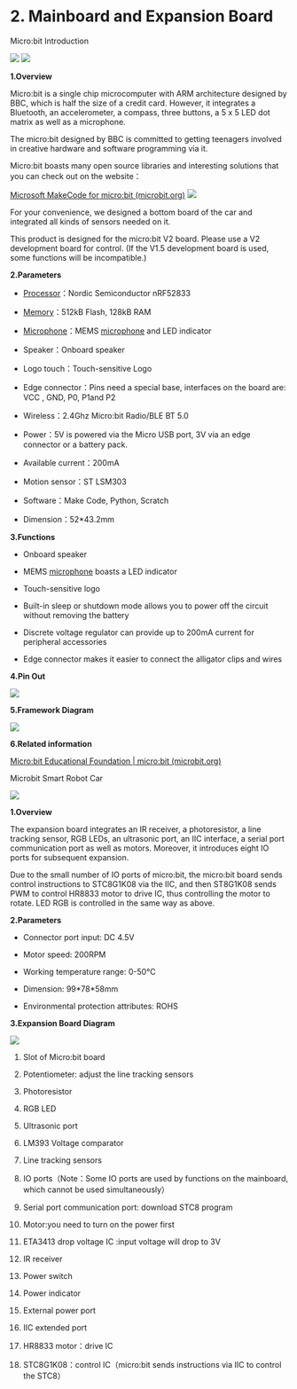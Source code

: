 # 2. Mainboard and Expansion Board

Micro:bit Introduction

![](media/38946e22fb649383e8173d1cad2be3e1.jpg)
![](media/c3014dc7abf3838d45f972552d3f7793.jpg)


**<span class="mark">1.Overview</span>**

Micro:bit is a single chip microcomputer with ARM architecture designed
by BBC, which is half the size of a credit card. However, it integrates
a Bluetooth, an accelerometer, a compass, three buttons, a 5 x 5 LED dot
matrix as well as a microphone.

The micro:bit designed by BBC is committed to getting teenagers involved
in creative hardware and software programming via it.

Micro:bit boasts many open source libraries and interesting solutions
that you can check out on the website：

[Microsoft MakeCode for micro:bit
(microbit.org)](https://makecode.microbit.org/)
![](media/5862a2f3174ff02f5220b87d97cba762.png)

For your convenience, we designed a bottom board of the car and
integrated all kinds of sensors needed on it.

This product is designed for the micro:bit V2 board. Please use a V2
development board for control. (If the V1.5 development board is used,
some functions will be incompatible.)

**<span class="mark">2.Parameters</span>**

- [Processor](javascript:;)：Nordic Semiconductor nRF52833

- [Memory](javascript:;)：512kB Flash, 128kB RAM

- [Microphone](javascript:;)：MEMS [microphone](javascript:;) and LED
  indicator

- Speaker：Onboard speaker

- Logo touch：Touch-sensitive Logo

- Edge connector：Pins need a special base, interfaces on the board are:
  VCC , GND, P0, P1and P2

- Wireless：2.4Ghz Micro:bit Radio/BLE BT 5.0

- Power：5V is powered via the Micro USB port, 3V via an edge connector
  or a battery pack.

- Available current：200mA

- Motion sensor：ST LSM303

- Software：Make Code, Python, Scratch

- Dimension：52\*43.2mm

**<span class="mark">3.Functions</span>**

- Onboard speaker

- MEMS [microphone](javascript:;) boasts a LED indicator

- Touch-sensitive logo

- Built-in sleep or shutdown mode allows you to power off the circuit
  without removing the battery

- Discrete voltage regulator can provide up to 200mA current for
  peripheral accessories

- Edge connector makes it easier to connect the alligator clips and
  wires

**<span class="mark">4.Pin Out</span>**

![](media/8ffc5de677f1f049393d15df5d043111.jpg)

**<span class="mark">5.Framework Diagram</span>**

![](media/54cf018573ae040ceff87e1df2e3f33a.png)

**<span class="mark">6.Related information</span>**

[<u>Micro:bit Educational Foundation \| micro:bit
(microbit.org)</u>](https://www.microbit.org/)

Microbit Smart Robot Car

![](media/4d64c5ddc4f2bc99d88a83700af2c6a1.png)

**<span class="mark">1.Overview</span>**

The expansion board integrates an IR receiver, a photoresistor, a line
tracking sensor, RGB LEDs, an ultrasonic port, an IIC interface, a
serial port communication port as well as motors. Moreover, it
introduces eight IO ports for subsequent expansion.

Due to the small number of IO ports of micro:bit, the micro:bit board
sends control instructions to STC8G1K08 via the IIC, and then ST8G1K08
sends PWM to control HR8833 motor to drive IC, thus controlling the
motor to rotate. LED RGB is controlled in the same way as above.

**<span class="mark">2.Parameters</span>**

- Connector port input: DC 4.5V

- Motor speed: 200RPM

- Working temperature range: 0-50℃

- Dimension: 99\*78\*58mm

- Environmental protection attributes: ROHS

**<span class="mark">3.Expansion Board Diagram</span>**

![](media/9a1c93d548e55b2e857b69790ed9fb17.png)


1.  Slot of Micro:bit board

2.  Potentiometer: adjust the line tracking sensors

3.  Photoresistor

4.  RGB LED

5.  Ultrasonic port

6.  LM393 Voltage comparator

7.  Line tracking sensors

8.  IO ports（Note：Some IO ports are used by functions on the mainboard, which cannot be used simultaneously）

9.  Serial port communication port: download STC8 program

10. Motor:you need to turn on the power first

11. ETA3413 drop voltage IC :input voltage will drop to 3V

12. IR receiver

13. Power switch

14. Power indicator

15. External power port

16. IIC extended port

17. HR8833 motor：drive IC

18. STC8G1K08：control IC（micro:bit sends instructions via IIC to control the STC8）
